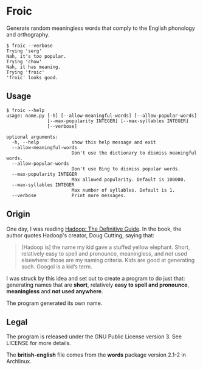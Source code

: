 # Froic

Generate random meaningless words that comply to the English phonology and
orthography.

```
$ froic --verbose
Trying 'serg'
Nah, it's too popular.
Trying 'chow'
Nah, it has meaning.
Trying 'froic'
'froic' looks good.
```

## Usage

```
$ froic --help
usage: name.py [-h] [--allow-meaningful-words] [--allow-popular-words]
               [--max-popularity INTEGER] [--max-syllables INTEGER]
               [--verbose]

optional arguments:
  -h, --help            show this help message and exit
  --allow-meaningful-words
                        Don't use the dictionary to dismiss meaningful words.
  --allow-popular-words
                        Don't use Bing to dismiss popular words.
  --max-popularity INTEGER
                        Max allowed popularity. Default is 100000.
  --max-syllables INTEGER
                        Max number of syllables. Default is 1.
  --verbose             Print more messages.
```

## Origin

One day, I was reading [Hadoop: The Definitive Guide][1]. In the book, the
author quotes Hadoop's creator, Doug Cutting, saying that:

> [Hadoop is] the name my kid gave a stuffed yellow elephant.
> Short, relatively easy to spell and pronounce, meaningless, and not
> used elsewhere: those are my naming criteria. Kids are good at
> generating such. Googol is a kid’s term.

I was struck by this idea and set out to create a program to do just that:
generating names that are **short**, relatively **easy to spell and
pronounce**, **meaningless** and **not used anywhere**.

The program generated its own name.

[1]: http://shop.oreilly.com/product/0636920021773.do

## Legal

The program is released under the GNU Public License version 3. See LICENSE
for more details.

The **british-english** file comes from the **words** package version 2.1-2 in
Archlinux.
